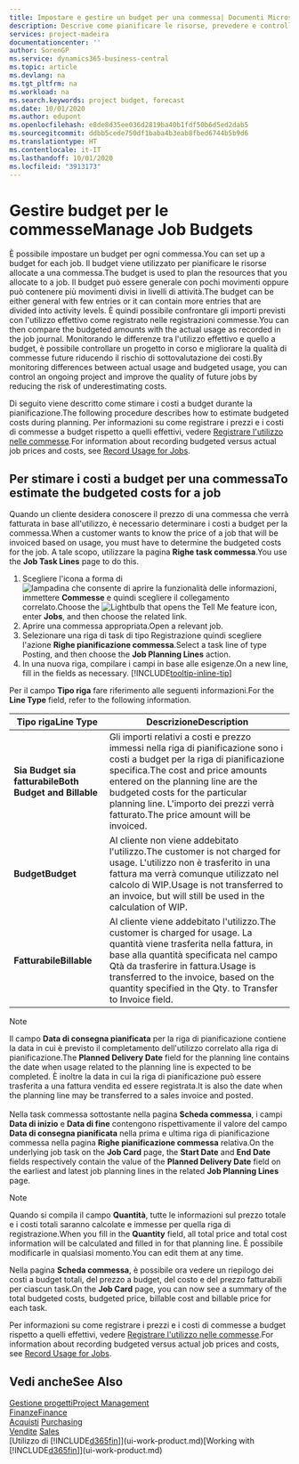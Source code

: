 ```yaml
---
title: Impostare e gestire un budget per una commessa| Documenti Microsoft
description: Descrive come pianificare le risorse, prevedere e controllare i costi di un progetto impostando un budget per ciascuna commessa.
services: project-madeira
documentationcenter: ''
author: SorenGP
ms.service: dynamics365-business-central
ms.topic: article
ms.devlang: na
ms.tgt_pltfrm: na
ms.workload: na
ms.search.keywords: project budget, forecast
ms.date: 10/01/2020
ms.author: edupont
ms.openlocfilehash: e8de8d35ee036d2819ba40b1fdf50b6d5ed2dab5
ms.sourcegitcommit: ddbb5cede750df1baba4b3eab8fbed6744b5b9d6
ms.translationtype: HT
ms.contentlocale: it-IT
ms.lasthandoff: 10/01/2020
ms.locfileid: "3913173"
---
```

# <a name="manage-job-budgets"></a><span data-ttu-id="86e3b-103">Gestire budget per le commesse</span><span class="sxs-lookup"><span data-stu-id="86e3b-103">Manage Job Budgets</span></span>
<span data-ttu-id="86e3b-104">È possibile impostare un budget per ogni commessa.</span><span class="sxs-lookup"><span data-stu-id="86e3b-104">You can set up a budget for each job.</span></span> <span data-ttu-id="86e3b-105">Il budget viene utilizzato per pianificare le risorse allocate a una commessa.</span><span class="sxs-lookup"><span data-stu-id="86e3b-105">The budget is used to plan the resources that you allocate to a job.</span></span> <span data-ttu-id="86e3b-106">Il budget può essere generale con pochi movimenti oppure può contenere più movimenti divisi in livelli di attività.</span><span class="sxs-lookup"><span data-stu-id="86e3b-106">The budget can be either general with few entries or it can contain more entries that are divided into activity levels.</span></span> <span data-ttu-id="86e3b-107">È quindi possibile confrontare gli importi previsti con l'utilizzo effettivo come registrato nelle registrazioni commesse.</span><span class="sxs-lookup"><span data-stu-id="86e3b-107">You can then compare the budgeted amounts with the actual usage as recorded in the job journal.</span></span> <span data-ttu-id="86e3b-108">Monitorando le differenze tra l'utilizzo effettivo e quello a budget, è possibile controllare un progetto in corso e migliorare la qualità di commesse future riducendo il rischio di sottovalutazione dei costi.</span><span class="sxs-lookup"><span data-stu-id="86e3b-108">By monitoring differences between actual usage and budgeted usage, you can control an ongoing project and improve the quality of future jobs by reducing the risk of underestimating costs.</span></span>

<span data-ttu-id="86e3b-109">Di seguito viene descritto come stimare i costi a budget durante la pianificazione.</span><span class="sxs-lookup"><span data-stu-id="86e3b-109">The following procedure describes how to estimate budgeted costs during planning.</span></span> <span data-ttu-id="86e3b-110">Per informazioni su come registrare i prezzi e i costi di commesse a budget rispetto a quelli effettivi, vedere [Registrare l'utilizzo nelle commesse](projects-how-record-job-usage.md).</span><span class="sxs-lookup"><span data-stu-id="86e3b-110">For information about recording budgeted versus actual job prices and costs, see [Record Usage for Jobs](projects-how-record-job-usage.md).</span></span>  

## <a name="to-estimate-the-budgeted-costs-for-a-job"></a><a name="JobBudgetCosts"></a> <span data-ttu-id="86e3b-111">Per stimare i costi a budget per una commessa</span><span class="sxs-lookup"><span data-stu-id="86e3b-111">To estimate the budgeted costs for a job</span></span>
<span data-ttu-id="86e3b-112">Quando un cliente desidera conoscere il prezzo di una commessa che verrà fatturata in base all'utilizzo, è necessario determinare i costi a budget per la commessa.</span><span class="sxs-lookup"><span data-stu-id="86e3b-112">When a customer wants to know the price of a job that will be invoiced based on usage, you must have to determine the budgeted costs for the job.</span></span> <span data-ttu-id="86e3b-113">A tale scopo, utilizzare la pagina **Righe task commessa**.</span><span class="sxs-lookup"><span data-stu-id="86e3b-113">You use the **Job Task Lines** page to do this.</span></span>

1. <span data-ttu-id="86e3b-114">Scegliere l'icona a forma di ![lampadina che consente di aprire la funzionalità delle informazioni](media/ui-search/search_small.png "Informazioni sull'operazione che si desidera eseguire"), immettere **Commesse** e quindi scegliere il collegamento correlato.</span><span class="sxs-lookup"><span data-stu-id="86e3b-114">Choose the ![Lightbulb that opens the Tell Me feature](media/ui-search/search_small.png "Tell me what you want to do") icon, enter **Jobs**, and then choose the related link.</span></span>  
2. <span data-ttu-id="86e3b-115">Aprire una commessa appropriata.</span><span class="sxs-lookup"><span data-stu-id="86e3b-115">Open a relevant job.</span></span>
3. <span data-ttu-id="86e3b-116">Selezionare una riga di task di tipo Registrazione quindi scegliere l'azione **Righe pianificazione commessa**.</span><span class="sxs-lookup"><span data-stu-id="86e3b-116">Select a task line of type Posting, and then choose the **Job Planning Lines** action.</span></span>
4. <span data-ttu-id="86e3b-117">In una nuova riga, compilare i campi in base alle esigenze.</span><span class="sxs-lookup"><span data-stu-id="86e3b-117">On a new line, fill in the fields as necessary.</span></span> [!INCLUDE[tooltip-inline-tip](includes/tooltip-inline-tip_md.md)]   

<span data-ttu-id="86e3b-118">Per il campo **Tipo riga** fare riferimento alle seguenti informazioni.</span><span class="sxs-lookup"><span data-stu-id="86e3b-118">For the **Line Type** field, refer to the following information.</span></span>  

| <span data-ttu-id="86e3b-119">Tipo riga</span><span class="sxs-lookup"><span data-stu-id="86e3b-119">Line Type</span></span> | <span data-ttu-id="86e3b-120">Descrizione</span><span class="sxs-lookup"><span data-stu-id="86e3b-120">Description</span></span> |
| --- | --- |
| <span data-ttu-id="86e3b-121">**Sia Budget sia fatturabile**</span><span class="sxs-lookup"><span data-stu-id="86e3b-121">**Both Budget and Billable**</span></span> |<span data-ttu-id="86e3b-122">Gli importi relativi a costi e prezzo immessi nella riga di pianificazione sono i costi a budget per la riga di pianificazione specifica.</span><span class="sxs-lookup"><span data-stu-id="86e3b-122">The cost and price amounts entered on the planning line are the budgeted costs for the particular planning line.</span></span> <span data-ttu-id="86e3b-123">L'importo dei prezzi verrà fatturato.</span><span class="sxs-lookup"><span data-stu-id="86e3b-123">The price amount will be invoiced.</span></span> |
| <span data-ttu-id="86e3b-124">**Budget**</span><span class="sxs-lookup"><span data-stu-id="86e3b-124">**Budget**</span></span> |<span data-ttu-id="86e3b-125">Al cliente non viene addebitato l'utilizzo.</span><span class="sxs-lookup"><span data-stu-id="86e3b-125">The customer is not charged for usage.</span></span> <span data-ttu-id="86e3b-126">L'utilizzo non è trasferito in una fattura ma verrà comunque utilizzato nel calcolo di WIP.</span><span class="sxs-lookup"><span data-stu-id="86e3b-126">Usage is not transferred to an invoice, but will still be used in the calculation of WIP.</span></span> |
| <span data-ttu-id="86e3b-127">**Fatturabile**</span><span class="sxs-lookup"><span data-stu-id="86e3b-127">**Billable**</span></span> |<span data-ttu-id="86e3b-128">Al cliente viene addebitato l'utilizzo.</span><span class="sxs-lookup"><span data-stu-id="86e3b-128">The customer is charged for usage.</span></span> <span data-ttu-id="86e3b-129">La quantità viene trasferita nella fattura, in base alla quantità specificata nel campo Qtà da trasferire in fattura.</span><span class="sxs-lookup"><span data-stu-id="86e3b-129">Usage is transferred to the invoice, based on the quantity specified in the Qty. to Transfer to Invoice field.</span></span> |

> [!NOTE]  
> <span data-ttu-id="86e3b-130">Il campo **Data di consegna pianificata** per la riga di pianificazione contiene la data in cui è previsto il completamento dell'utilizzo correlato alla riga di pianificazione.</span><span class="sxs-lookup"><span data-stu-id="86e3b-130">The **Planned Delivery Date** field for the planning line contains the date when usage related to the planning line is expected to be completed.</span></span> <span data-ttu-id="86e3b-131">È inoltre la data in cui la riga di pianificazione può essere trasferita a una fattura vendita ed essere registrata.</span><span class="sxs-lookup"><span data-stu-id="86e3b-131">It is also the date when the planning line may be transferred to a sales invoice and posted.</span></span> <br /><br /> <span data-ttu-id="86e3b-132">Nella task commessa sottostante nella pagina **Scheda commessa**, i campi **Data di inizio** e **Data di fine** contengono rispettivamente il valore del campo **Data di consegna pianificata** nella prima e ultima riga di pianificazione commessa nella pagina **Righe pianificazione commessa** relativa.</span><span class="sxs-lookup"><span data-stu-id="86e3b-132">On the underlying job task on the **Job Card** page, the **Start Date** and **End Date** fields respectively contain the value of the **Planned Delivery Date** field on the earliest and latest job planning lines in the related **Job Planning Lines** page.</span></span>

> [!NOTE]  
>   <span data-ttu-id="86e3b-133">Quando si compila il campo **Quantità**, tutte le informazioni sul prezzo totale e i costi totali saranno calcolate e immesse per quella riga di registrazione.</span><span class="sxs-lookup"><span data-stu-id="86e3b-133">When you fill in the **Quantity** field, all total price and total cost information will be calculated and filled in for that planning line.</span></span> <span data-ttu-id="86e3b-134">È possibile modificarle in qualsiasi momento.</span><span class="sxs-lookup"><span data-stu-id="86e3b-134">You can edit them at any time.</span></span>

<span data-ttu-id="86e3b-135">Nella pagina **Scheda commessa**, è possibile ora vedere un riepilogo dei costi a budget totali, del prezzo a budget, del costo e del prezzo fatturabili per ciascun task.</span><span class="sxs-lookup"><span data-stu-id="86e3b-135">On the **Job Card** page, you can now see a summary of the total budgeted costs, budgeted price, billable cost and billable price for each task.</span></span>

<span data-ttu-id="86e3b-136">Per informazioni su come registrare i prezzi e i costi di commesse a budget rispetto a quelli effettivi, vedere [Registrare l'utilizzo nelle commesse](projects-how-record-job-usage.md).</span><span class="sxs-lookup"><span data-stu-id="86e3b-136">For information about recording budgeted versus actual job prices and costs, see [Record Usage for Jobs](projects-how-record-job-usage.md).</span></span>

## <a name="see-also"></a><span data-ttu-id="86e3b-137">Vedi anche</span><span class="sxs-lookup"><span data-stu-id="86e3b-137">See Also</span></span>
[<span data-ttu-id="86e3b-138">Gestione progetti</span><span class="sxs-lookup"><span data-stu-id="86e3b-138">Project Management</span></span>](projects-manage-projects.md)  
[<span data-ttu-id="86e3b-139">Finanze</span><span class="sxs-lookup"><span data-stu-id="86e3b-139">Finance</span></span>](finance.md)  
<span data-ttu-id="86e3b-140">[Acquisti](purchasing-manage-purchasing.md)       </span><span class="sxs-lookup"><span data-stu-id="86e3b-140">[Purchasing](purchasing-manage-purchasing.md)       </span></span>  
<span data-ttu-id="86e3b-141">[Vendite](sales-manage-sales.md)    </span><span class="sxs-lookup"><span data-stu-id="86e3b-141">[Sales](sales-manage-sales.md)    </span></span>  
<span data-ttu-id="86e3b-142">[Utilizzo di [!INCLUDE[d365fin](includes/d365fin_md.md)]](ui-work-product.md)</span><span class="sxs-lookup"><span data-stu-id="86e3b-142">[Working with [!INCLUDE[d365fin](includes/d365fin_md.md)]](ui-work-product.md)</span></span>  
